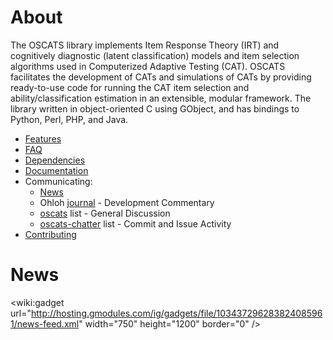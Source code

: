 # About #
The OSCATS library implements Item Response Theory (IRT) and cognitively diagnostic (latent classification) models and item selection algorithms used in Computerized Adaptive Testing (CAT).  OSCATS facilitates the development of CATs and simulations of CATs by providing ready-to-use code for running the CAT item selection and ability/classification estimation in an extensible, modular framework.  The library written in object-oriented C using GObject, and has bindings to Python, Perl, PHP, and Java.

  * [Features](Features.md)
  * [FAQ](FAQ.md)
  * [Dependencies](Dependencies.md)
  * [Documentation](Documentation.md)
  * Communicating:
    * [News](http://oscats.blogspot.com) <a href='Hidden comment: via [http://feedburner.google.com/fb/a/mailverify?uri=OscatsAnnouncements&loc=en_US e-mail] or [http://feeds.feedburner.com/OscatsAnnouncements RSS]'></a>
    * Ohloh [journal](https://www.ohloh.net/p/oscats/messages) - Development Commentary
    * [oscats](http://groups.google.com/group/oscats) list - General Discussion
    * [oscats-chatter](http://groups.google.com/group/oscats-chatter) list - Commit and Issue Activity
  * [Contributing](Contributing.md)

# News #
&lt;wiki:gadget url="http://hosting.gmodules.com/ig/gadgets/file/103437296283824085961/news-feed.xml" width="750"  height="1200" border="0" /&gt;